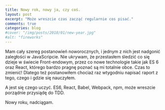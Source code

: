```yaml
---
title: Nowy rok, nowy ja, czy coś. 
layout: post
excerpt: "Może wreszcie czas zacząć regularnie cos pisać."
comments: true
categories: blog
#cover: "/img/posts/2018/01/new-year.jpg"
#alt: "fireworks"
---
```


<p>Mam cały szereg postanowień noworocznych, i jednym z nich jest nadgonić zaległości w JavaScripcie. Nie ukrywam, że przestasłem śledzić co się dzieje w świecie Front-endowym, przez co nowe technologie takie jak ES 6 oraz React, którego bardzo pragnę poznać są mi totalnie obce. Czas to zmienić! Dlatego też postanowiłem chociaż raz wtygodniu napisać raport z tego, czego i gdzie się nauczyłem. </p>
<p>A jest się czego uczyć. ES6, React, Babel, Webpack, npm, może wreszcie porządnie przysiądę do TDD.</p>
<p>Nowy roku, nadciągam.</p>